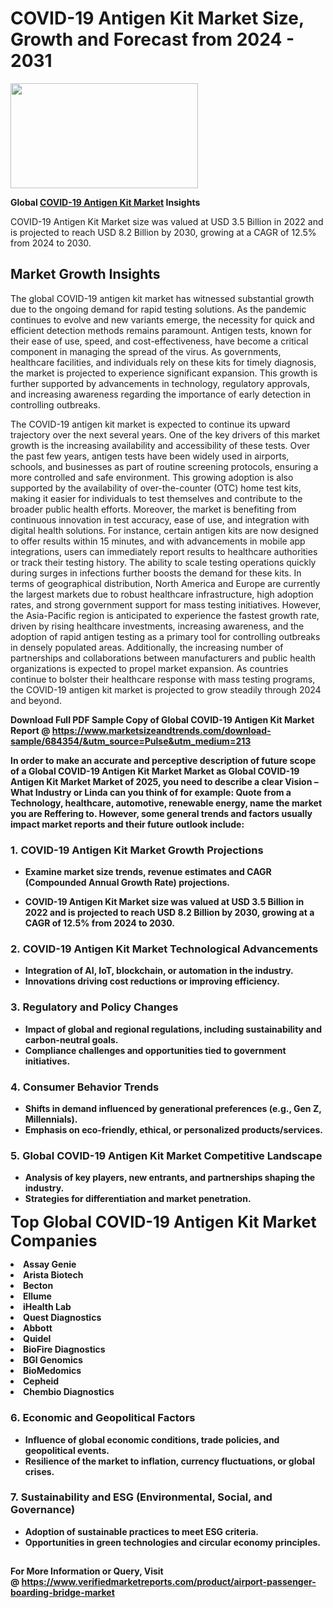 <H1>COVID-19 Antigen Kit Market Size, Growth and Forecast from 2024 - 2031</H1><img class="aligncenter size-medium wp-image-584254" src="https://thirdeyenews.in/wp-content/uploads/2024/09/Global-Market-Research-300x168.jpeg" alt="" width="300" height="168" /><p><strong>Global&nbsp;<a href="https://www.marketsizeandtrends.com/download-sample/684354/&amp;utm_source=Pulse&amp;utm_medium=213">COVID-19 Antigen Kit Market</a> Insights</strong></p><p>COVID-19 Antigen Kit Market size was valued at USD 3.5 Billion in 2022 and is projected to reach USD 8.2 Billion by 2030, growing at a CAGR of 12.5% from 2024 to 2030.</p><p><h2>Market Growth Insights</h2> <p>The global COVID-19 antigen kit market has witnessed substantial growth due to the ongoing demand for rapid testing solutions. As the pandemic continues to evolve and new variants emerge, the necessity for quick and efficient detection methods remains paramount. Antigen tests, known for their ease of use, speed, and cost-effectiveness, have become a critical component in managing the spread of the virus. As governments, healthcare facilities, and individuals rely on these kits for timely diagnosis, the market is projected to experience significant expansion. This growth is further supported by advancements in technology, regulatory approvals, and increasing awareness regarding the importance of early detection in controlling outbreaks.</p> <p><strong></strong></p> <p>The COVID-19 antigen kit market is expected to continue its upward trajectory over the next several years. One of the key drivers of this market growth is the increasing availability and accessibility of these tests. Over the past few years, antigen tests have been widely used in airports, schools, and businesses as part of routine screening protocols, ensuring a more controlled and safe environment. This growing adoption is also supported by the availability of over-the-counter (OTC) home test kits, making it easier for individuals to test themselves and contribute to the broader public health efforts. Moreover, the market is benefiting from continuous innovation in test accuracy, ease of use, and integration with digital health solutions. For instance, certain antigen kits are now designed to offer results within 15 minutes, and with advancements in mobile app integrations, users can immediately report results to healthcare authorities or track their testing history. The ability to scale testing operations quickly during surges in infections further boosts the demand for these kits. In terms of geographical distribution, North America and Europe are currently the largest markets due to robust healthcare infrastructure, high adoption rates, and strong government support for mass testing initiatives. However, the Asia-Pacific region is anticipated to experience the fastest growth rate, driven by rising healthcare investments, increasing awareness, and the adoption of rapid antigen testing as a primary tool for controlling outbreaks in densely populated areas. Additionally, the increasing number of partnerships and collaborations between manufacturers and public health organizations is expected to propel market expansion. As countries continue to bolster their healthcare response with mass testing programs, the COVID-19 antigen kit market is projected to grow steadily through 2024 and beyond.</p> <p><strong></p><p><span class=""><strong>Download Full PDF Sample Copy of Global COVID-19 Antigen Kit Market Report</strong> @ <a href="https://www.marketsizeandtrends.com/download-sample/684354/&amp;utm_source=Pulse&amp;utm_medium=213" target="_blank">https://www.marketsizeandtrends.com/download-sample/684354/&amp;utm_source=Pulse&amp;utm_medium=213</a></span></p><p>In order to make an accurate and perceptive description of future scope of a Global&nbsp;COVID-19 Antigen Kit Market Market as Global&nbsp;COVID-19 Antigen Kit Market Market of 2025, you need to describe a clear Vision &ndash; What Industry or Linda can you think of for example: Quote from a Technology, healthcare, automotive, renewable energy, name the market you are Reffering to. However, some general trends and factors usually impact market reports and their future outlook include:</p><h3>1.&nbsp;<strong>COVID-19 Antigen Kit Market Growth Projections</strong></h3><ul><li>Examine market size trends, revenue estimates and CAGR (Compounded Annual Growth Rate) projections.</li><li><p>COVID-19 Antigen Kit Market size was valued at USD 3.5 Billion in 2022 and is projected to reach USD 8.2 Billion by 2030, growing at a CAGR of 12.5% from 2024 to 2030.</p></li></ul><h3>2.&nbsp;<strong>COVID-19 Antigen Kit Market Technological Advancements</strong></h3><ul><li>Integration of AI, IoT, blockchain, or automation in the industry.</li><li>Innovations driving cost reductions or improving efficiency.</li></ul><h3>3.&nbsp;<strong>Regulatory and Policy Changes</strong></h3><ul><li>Impact of global and regional regulations, including sustainability and carbon-neutral goals.</li><li>Compliance challenges and opportunities tied to government initiatives.</li></ul><h3>4.&nbsp;<strong>Consumer Behavior Trends</strong></h3><ul><li>Shifts in demand influenced by generational preferences (e.g., Gen Z, Millennials).</li><li>Emphasis on eco-friendly, ethical, or personalized products/services.</li></ul><h3>5.&nbsp;<strong>Global COVID-19 Antigen Kit Market Competitive Landscape</strong></h3><ul><li>Analysis of key players, new entrants, and partnerships shaping the industry.</li><li>Strategies for differentiation and market penetration.</li></ul><p data-pm-slice="1 1 []"><span style="color: inherit; font-family: inherit; font-size: 25px;">Top Global COVID-19 Antigen Kit Market Companies</span></p><div class="" data-test-id=""><p><li>Assay Genie</li><li> Arista Biotech</li><li> Becton</li><li> Ellume</li><li> iHealth Lab</li><li> Quest Diagnostics</li><li> Abbott</li><li> Quidel</li><li> BioFire Diagnostics</li><li> BGI Genomics</li><li> BioMedomics</li><li> Cepheid</li><li> Chembio Diagnostics</li></p></div><h3>6.&nbsp;<strong>Economic and Geopolitical Factors</strong></h3><ul><li>Influence of global economic conditions, trade policies, and geopolitical events.</li><li>Resilience of the market to inflation, currency fluctuations, or global crises.</li></ul><h3>7.&nbsp;<strong>Sustainability and ESG (Environmental, Social, and Governance)</strong></h3><ul><li>Adoption of sustainable practices to meet ESG criteria.</li><li>Opportunities in green technologies and circular economy principles.</li></ul><h2><strong style="font-size: 14px;">For More Information or Query, Visit @&nbsp;</strong><a style="background-color: #ffffff; font-size: 14px;" href="https://www.marketsizeandtrends.com/report/covid-19-antigen-kit-market/" target="_blank">https://www.verifiedmarketreports.com/product/airport-passenger-boarding-bridge-market</a></h2>
